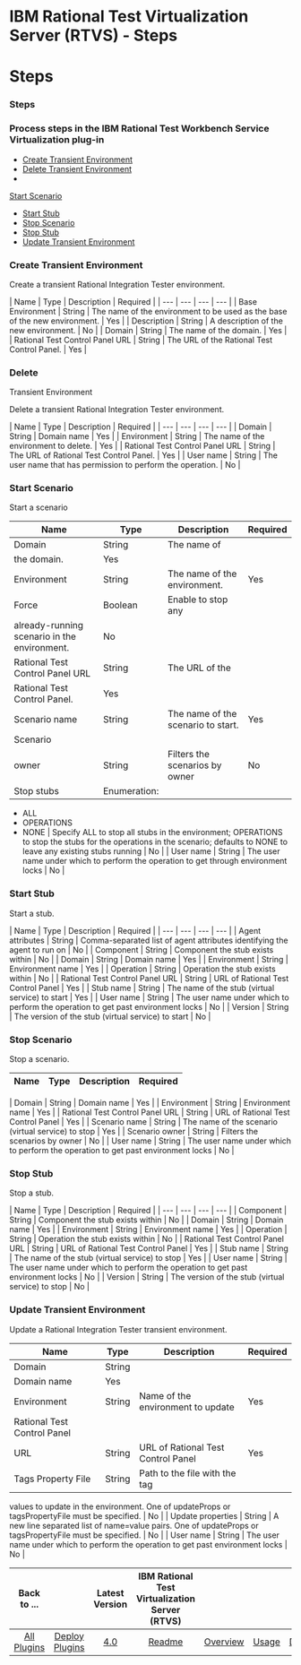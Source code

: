 
IBM Rational Test Virtualization Server (RTVS) - Steps
======================================================

# Steps



### Steps




 



### Process steps in the IBM Rational Test Workbench Service Virtualization plug-in


* [Create 
Transient Environment](#create_transient_environment)
* [Delete Transient Environment](#delete_transient_environment)
* 
[Start Scenario](#start_scenario)
* [Start Stub](#start_stub)
* [Stop Scenario](#stop_scenario)
* [Stop 
Stub](#stop_stub)
* [Update Transient Environment](#update_transient_environment)




### Create Transient Environment



Create a transient Rational Integration Tester environment.




| Name | Type | Description | Required |
| --- | --- 
| --- | --- |
| Base Environment | String | The name of the environment to be used as the base of the new environment. |
 Yes |
| Description | String | A description of the new environment. | No |
| Domain | String | The name of the domain.
 | Yes |
| Rational Test Control Panel URL | String | The URL of the Rational Test Control Panel. | Yes |


### Delete 
Transient Environment


Delete a transient Rational Integration Tester environment.




| Name | Type | Description | 
Required |
| --- | --- | --- | --- |
| Domain | String | Domain name | Yes |
| Environment | String | The name of the 
environment to delete. | Yes |
| Rational Test Control Panel URL | String | The URL of Rational Test Control Panel. | 
Yes |
| User name | String | The user name that has permission to perform the operation. | No |


### Start Scenario



Start a scenario




| Name | Type | Description | Required |
| --- | --- | --- | --- |
| Domain | String | The name of 
the domain. | Yes |
| Environment | String | The name of the environment. | Yes |
| Force | Boolean | Enable to stop any
 already-running scenario in the environment. | No |
| Rational Test Control Panel URL | String | The URL of the 
Rational Test Control Panel. | Yes |
| Scenario name | String | The name of the scenario to start. | Yes |
| Scenario 
owner | String | Filters the scenarios by owner | No |
| Stop stubs | Enumeration:
* ALL
* OPERATIONS
* NONE
 | Specify 
ALL to stop all stubs in the environment; OPERATIONS to stop the stubs for the operations in the scenario; defaults to 
NONE to leave any existing stubs running  | No |
| User name | String | The user name under which to perform the 
operation to get through environment locks | No |


### Start Stub


Start a stub.




| Name | Type | Description | 
Required |
| --- | --- | --- | --- |
| Agent attributes | String | Comma-separated list of agent attributes identifying 
the agent to run on | No |
| Component | String | Component the stub exists within | No |
| Domain | String | Domain 
name | Yes |
| Environment | String | Environment name | Yes |
| Operation | String | Operation the stub exists within |
 No |
| Rational Test Control Panel URL | String | URL of Rational Test Control Panel | Yes |
| Stub name | String | The
 name of the stub (virtual service) to start | Yes |
| User name | String | The user name under which to perform the 
operation to get past environment locks | No |
| Version | String | The version of the stub (virtual service) to start |
 No |


### Stop Scenario


Stop a scenario.




| Name | Type | Description | Required |
| --- | --- | --- | --- |
| 
Domain | String | Domain name | Yes |
| Environment | String | Environment name | Yes |
| Rational Test Control Panel 
URL | String | URL of Rational Test Control Panel | Yes |
| Scenario name | String | The name of the scenario (virtual 
service) to stop | Yes |
| Scenario owner | String | Filters the scenarios by owner | No |
| User name | String | The 
user name under which to perform the operation to get past environment locks | No |


### Stop Stub


Stop a stub.




|
 Name | Type | Description | Required |
| --- | --- | --- | --- |
| Component | String | Component the stub exists 
within | No |
| Domain | String | Domain name | Yes |
| Environment | String | Environment name | Yes |
| Operation | 
String | Operation the stub exists within | No |
| Rational Test Control Panel URL | String | URL of Rational Test 
Control Panel | Yes |
| Stub name | String | The name of the stub (virtual service) to stop | Yes |
| User name | String
 | The user name under which to perform the operation to get past environment locks | No |
| Version | String | The 
version of the stub (virtual service) to stop | No |


### Update Transient Environment


Update a Rational Integration 
Tester transient environment.




| Name | Type | Description | Required |
| --- | --- | --- | --- |
| Domain | String |
 Domain name | Yes |
| Environment | String | Name of the environment to update | Yes |
| Rational Test Control Panel 
URL | String | URL of Rational Test Control Panel | Yes |
| Tags Property File | String | Path to the file with the tag 
values to update in the environment. One of updateProps or tagsPropertyFile must be specified.
  | No |
| Update 
properties | String | A new line separated list of name=value pairs. One of updateProps or tagsPropertyFile must be 
specified.
  | No |
| User name | String | The user name under which to perform the operation to get past environment 
locks | No |





|Back to ...||Latest Version|IBM Rational Test Virtualization Server (RTVS) ||||
| :---: | :---: | :---: | :---: | :---: | :---: | :---: |
|[All Plugins](../../index.md)|[Deploy Plugins](../README.md)|[4.0](https://raw.githubusercontent.com/UrbanCode/IBM-UCD-PLUGINS/main/files/RTVS-UCD/RTVS-UCD-4.0.zip)|[Readme](README.md)|[Overview](overview.md)|[Usage](usage.md)|[Downloads](downloads.md)|

